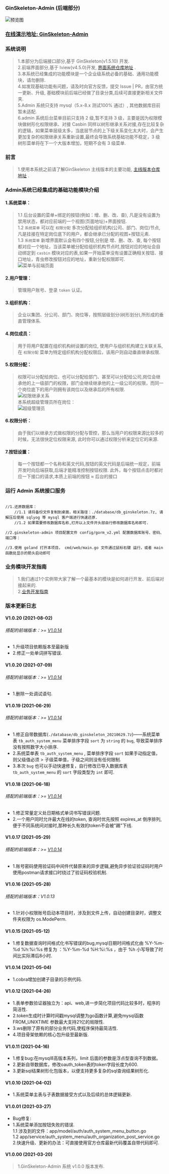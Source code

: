 ###    GinSkeleton-Admin (后端部分)
![预览图](https://www.ginskeleton.com/images/home_page1.png)

### [在线演示地址: GinSkeleton-Admin](http://139.196.101.31:20202/)  

### 系统说明  
>   1.本部分为后端接口部分,基于 GinSkeleton(v1.5.10) 开发.  
>   2.前端界面部分,基于 Iview(v4.5.0)开发, [界面系统仓库地址](https://gitee.com/daitougege/gin-skeleton-admin-frontend) .  
>   3.本系统已经集成的功能模块是一个企业级系统必备的基础、通用功能模块，请勿删除.        
>   4.如发现基础功能有问题，请及时向官方反馈，提交 Issue | PR，由官方统一更新、升级, 基础模块前后端已经做了目录分类,后续可直接更新相关文件夹.       
>   5.Admin 系统只支持 mysql（5.x-8.x 测试100% 通过）, 其他数据库目前暂未适配.  
>   6.admin 系统后台菜单目前只支持 2 级,暂不支持 3 级，主要是因为权限模块做树形化权限继承、对接 Casbin 同样以树形继承关系对接,存在比较复杂的逻辑，如果菜单层级太多，当底层节点的上下级关系变化太大时，会产生更加复杂的权限继承关系重新设置,最终会导致系统基础功能不稳定，3 级树形菜单将在下一个大版本增加，短期不会有 3 级菜单.    


###  前言
> 1.使用本系统之前请了解GinSkeleton 主线版本的主要功能, [主线版本仓库地址](https://gitee.com/daitougege/GinSkeleton) .


### Admin系统已经集成的基础功能模块介绍

#### 1.系统菜单：  
> 1.1 后台设置的菜单+绑定的按钮(例如：增、删、改、查), 凡是没有设置为禁用状态，都对应前端的一个视图(页面地址)+界面按钮.  
> 1.2 `系统菜单` 可以在 `权限分配` 多次分配给组织机构(公司、部门、岗位)节点,凡是挂接在特定岗位底下的用户，都会继承已分配的视图+按钮元素.   
> 1.3 `系统菜单` 新增界面默认会有四个按钮,分别是 增、删、改、查, 每个按钮都对应一个地址，当该菜单被分配给组织机构节点时,按钮对应的地址会自动绑定到 `casbin` 模块对应的表,如果一开始菜单没有设置正确相关按钮、接口地址，青虫修改按钮对应的地址，重新分配权限即可.  
![菜单与前端页面](https://www.ginskeleton.com/images/menu_page.png)  

#### 2.用户管理：
> 管理用户账号、登录 `token` 认证。

#### 3.组织机构： 
>  企业以集团、分公司、部门、岗位等，按照层级划分(树形划分),所形成的垂直管理体系.   
#### 4.岗位成员： 
> 用于将用户配置在组织机构树设置的岗位, 使用户与组织机构建立关联关系, 在 `权限分配` 菜单为特定组织机构分配权限后，该用户则自动垂直继承权限.  

#### 5.权限分配： 
>  权限可以分配给岗位、也可以分配给部门、甚至可以分配给公司,岗位会继承他的上一级部门的权限，部门会继续继承他的上一级公司的权限，而同一个岗位底下的用户则拥有该岗位以及继承后的所有权限.  
![权限继承关系](https://www.ginskeleton.com/images/auth_extends.png)  
> 本系统超级管理员所在岗位：  
![超级管理员](https://www.ginskeleton.com/images/auth_admin.jpg)

#### 6.权限分析：
>  由于我们以继承方式做权限的分配与管控，那么当用户的权限来源比较多的时候，无法很快定位权限来源, 此时你可以通过权限分析来定位它的来源.

#### 7.按钮设置：
> 每一个按钮都一个名称和英文代码,按钮的英文代码是后端统一规定，前端开发时向后端获取,后端才能精准控制按钮权限.
> 此外，每个按钮点击时都对应一下接口的请求,本质上前端的按钮 ≈ 后台的接口

### 运行 Admin 系统接口服务    
```code  

//1.还原数据库：
    //1.1 请将备份文件复制到桌面，相关路径：./database/db_ginskeleton.7z, 请解压后使用 sqlyog 等 mysql 客户端进行快速还原.  
    //1.2 如果需要修改数据库名称,打开以上文件开头部自行修改数据库名称即可.    

//2.ginskeleton-admin 项目配置文件 config/gorm_v2.yml 配置数据库账号、密码、端口等：

//3.使用 goland 打开本项目， cmd/web/main.go 文件通过鼠标右键 运行，或者 main 函数处显示的箭头启动即可

```

### 业务模块开发指南
> 1.我们通过1个实例带大家了解一个最基本的模块是如何进行开发、前后端对接起来的.  
> 2.[业务开发指南](./docs/guide.md)  

### 版本更新日志

#### V1.0.20 (2021-08-02)  
###### 搭配的前端版本：>= [V1.0.14](http://gitee.com/daitougege/gin-skeleton-admin-frontend)
- 1.升级项目依赖版本至最新版
- 2.修正一处单词拼写错误.  

#### V1.0.20 (2021-07-09)  
###### 搭配的前端版本：>= [V1.0.14](http://gitee.com/daitougege/gin-skeleton-admin-frontend)
- 1.删除一处调试语句.  

#### V1.0.19 (2021-06-29)
###### 搭配的前端版本：>= [V1.0.14](http://gitee.com/daitougege/gin-skeleton-admin-frontend)
- 1.修正自带数据库(`./database/db_ginskeleton_20210629.7z`)——系统菜单表 `tb_auth_system_menu` 菜单排序字段 `sort` 为  `string` 的 `bug`, 导致菜单排序没有按照数字大小排序.
- 2.系统菜单表 `tb_auth_system_menu` , 菜单排序字段 `sort` 如果手动指定值，则父级值必须 > 子级菜单值，子级之间则没有任何限制.  
- 3.本次 `bug` 也可以手动快速修复，自行修改已导入数据库表  `tb_auth_system_menu` 的 `sort` 字段类型为  `int` 即可.  


#### V1.0.18 (2021-06-18)
###### 搭配的前端版本：>= [V1.0.14](http://gitee.com/daitougege/gin-skeleton-admin-frontend)
- 1.修正常量定义处日期格式单词书写错误问题.  
- 2.一个用户同时允许最大在线的token, 查询时优先按照 expires_at 倒序排列,便于不同系统间对接时,那种长久有效的token不会被"踢"下线.  

#### V1.0.17 (2021-05-29)
###### 搭配的前端版本：>= [V1.0.14](http://gitee.com/daitougege/gin-skeleton-admin-frontend) 
- 1.账号密码使用验证码中间件代替原来的异步逻辑,避免异步验证验证码时用户使用postman请求接口时绕过了验证码校验机制.  

#### V1.0.16 (2021-05-28) 
###### 搭配的前端版本：V1.0.13  
- 1.针对小权限账号启动本项目时，涉及到文件上传，自动创建目录时，调整文件夹权限为 os.ModePerm.  

#### V1.0.15 (2021-05-12)
- 1.修复数据查询时间格式化书写错误的bug,mysql日期时间格式化由 %Y-%m-%d %h:%i:%s 修复为 ：%Y-%m-%d %H:%i:%s ，由于 %h 小写导致了时间比实际滞后8小时.

#### V1.0.14 (2021-05-04)
- 1.cobra增加创建子目录的示例代码.  

#### V1.0.12 (2021-04-26)
- 1.表单参数验证器独立为：api、web,进一步简化项目代码比较多时，程序的简洁性. 
- 2.token生成时计算时间戳mysql调整为go函数计算,避免mysql函数 FROM_UNIXTIME 参数最大支持21亿的局限性.  
- 3.ws删除了原有的部分业务代码,使程序保持最简洁性.  
- 4.项目骨架依赖的核心包升级至最新版.    

#### V1.0.11 (2021-04-16)  
- 1.修复bug:在mysql8高版本系列，limit 后面的参数是浮点型查询不到数据。  
- 2.更新自带数据库，修改oauth_token表的token字段长度为600.   
- 3.更新sql结果树形化包版本，以便支持更多复杂的sql查询结果树形化.  

#### V1.0.10 (2021-04-02)
- 1.系统菜单主表与子表数据接受方式以及后续的总体逻辑更新.  

#### V1.0.01 (2021-03-27)  
- Bug修复:  
- 1.系统菜单添加按钮失败的错误.  
1.1 涉及到的文件：app/model/auth/auth_system_menu_button.go  
1.2 app/service/auth_system_menu/auth_organization_post_service.go  
2.快速升级、更新的办法：可直接使用官方仓库最新代码覆盖自带代码即可.  

####    V1.0.00 (2021-03-20)
> 1.GinSkeleton-Admin 系统 v1.0.0 版本发布. 

